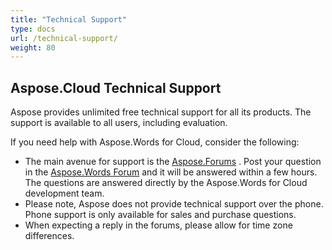 ```yaml
---
title: "Technical Support"
type: docs
url: /technical-support/
weight: 80
---
```


## **Aspose.Cloud Technical Support**
Aspose provides unlimited free technical support for all its products. The support is available to all users, including evaluation.

If you need help with Aspose.Words for Cloud, consider the following:

- The main avenue for support is the [Aspose.Forums](http://forum.aspose.cloud/) . Post your question in the [Aspose.Words Forum](https://forum.aspose.cloud/c/words) and it will be answered within a few hours. The questions are answered directly by the Aspose.Words for Cloud development team.
- Please note, Aspose does not provide technical support over the phone. Phone support is only available for sales and purchase questions.
- When expecting a reply in the forums, please allow for time zone differences.
